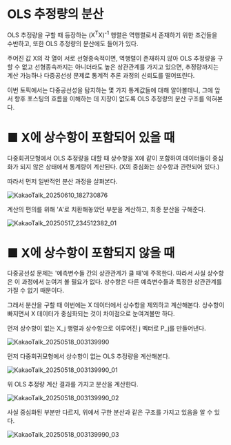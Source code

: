 # OLS 추정량의 분산

OLS 추정량을 구할 때 등장하는 (X<sup>T</sup>X)<sup>-1</sup> 행렬은
역행렬로서 존재하기 위한 조건들을 수반하고, 또한 OLS 추정량의 분산에도 들어가 있다.

주어진 값 X의 각 열이 서로 선형종속적이면, 역행렬이 존재하지 않아 OLS 추정량을 구할 수 없고 
선형종속까지는 아니더라도 높은 상관관계를 가지고 있으면, 추정량까지는 계산 가능하나 다중공선성 문제로 통계적 추론 과정의 신뢰도를 떨어뜨린다.

이번 토픽에서는 다중공선성을 탐지하는 몇 가지 통계값들에 대해 알아볼테니, 
그에 앞서 향후 포스팅의 흐름을 이해하는 데 지장이 없도록 OLS 추정량의 분산 구조를 익혀본다.

# ■ X에 상수항이 포함되어 있을 때

다중회귀모형에서 OLS 추정량을 대할 때 상수항을 X에 같이 포함하여
데이터들이 중심화가 되지 않은 상태에서 통계량이 계산된다. (X의 중심화는 상수항과 관련되어 있다.)

따라서 먼저 일반적인 분산 과정을 살펴본다.

![KakaoTalk_20250610_182730876](https://github.com/user-attachments/assets/91e64d3a-6d85-4257-a0e2-d657287a95b9)

계산의 편의를 위해 'A'로 치환해놓았던 부분을 계산하고, 최종 분산을 구해준다.

![KakaoTalk_20250517_234512382_01](https://github.com/user-attachments/assets/91147ea4-831a-4239-910b-6e5a416f7e56)

# ■ X에 상수항이 포함되지 않을 때

다중공선성 문제는 '예측변수들 간의 상관관계가 클 때'에 주목한다. 따라서 사실 상수항은 이 과정에서 눈여겨 볼 필요가 없다. 
상수항은 다른 예측변수들과 특정한 상관관계를 가질 수 없기 때문이다. 

그래서 분산을 구할 때 이번에는 X 데이터에서 상수항을 제외하고 계산해본다. 
상수항이 빠지면서 X 데이터가 중심화되는 것이 차이점으로 눈여겨볼만 하다.

먼저 상수항이 없는 X_j 행렬과 상수항으로 이루어진 j 벡터로 P_j를 만들어낸다.

![KakaoTalk_20250518_003139990](https://github.com/user-attachments/assets/7b4ae39f-2b8d-419b-900c-33ccad3d1bff)

먼저 다중회귀모형에서 상수항이 없는 OLS 추정량을 계산해본다.

![KakaoTalk_20250518_003139990_01](https://github.com/user-attachments/assets/e9b49323-605f-45d3-89f3-96250babc5c6)

위 OLS 추정량 계산 결과를 가지고 분산을 계산한다.

![KakaoTalk_20250518_003139990_02](https://github.com/user-attachments/assets/009177a6-f6a0-4abc-8851-619d2cd0252d)

사실 중심화된 부분만 다르지, 위에서 구한 분산과 같은 구조를 가지고 있음을 알 수 있다.

![KakaoTalk_20250518_003139990_03](https://github.com/user-attachments/assets/46a378b8-418a-4be7-b9ce-8fa16f1f0645)

